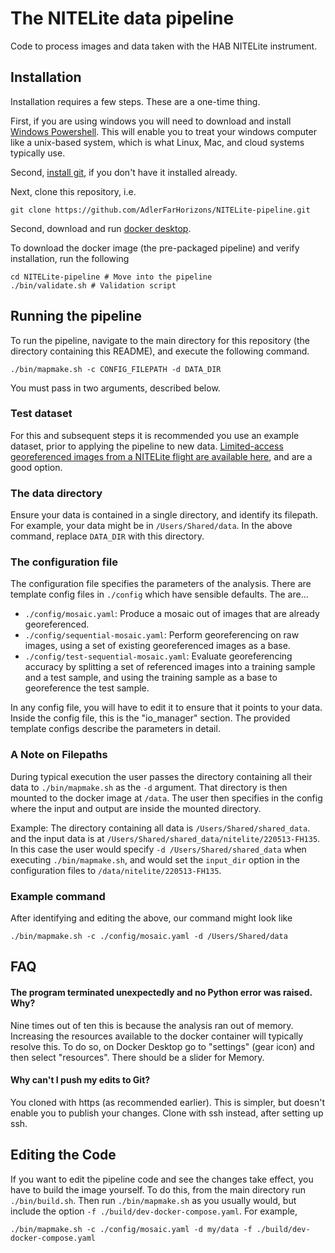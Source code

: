 # The NITELite data pipeline
Code to process images and data taken with the HAB NITELite instrument.

## Installation

Installation requires a few steps.
These are a one-time thing.

First, if you are using windows you will need to download and install
[Windows Powershell](https://learn.microsoft.com/en-us/powershell/scripting/install/installing-powershell?view=powershell-7.4).
This will enable you to treat your windows computer like a unix-based system,
which is what Linux, Mac, and cloud systems typically use.

Second, [install git](https://git-scm.com/book/en/v2/Getting-Started-Installing-Git), if you don't have it installed already.

Next, clone this repository,  i.e.
```shell
git clone https://github.com/AdlerFarHorizons/NITELite-pipeline.git
```

Second, download and run
[docker desktop](https://www.docker.com/products/docker-desktop/).

To download the docker image (the pre-packaged pipeline) and verify installation,
run the following
```shell
cd NITELite-pipeline # Move into the pipeline
./bin/validate.sh # Validation script
```

## Running the pipeline

To run the pipeline, navigate to the main directory for this repository (the
directory containing this README), and execute the following command.
```shell
./bin/mapmake.sh -c CONFIG_FILEPATH -d DATA_DIR
```
You must pass in two arguments, described below.

### Test dataset

For this and subsequent steps it is recommended you use an example dataset,
prior to applying the pipeline to new data.
[Limited-access georeferenced images from a NITELite flight are available
here][FH135-drive], and are a good option.

### The data directory

Ensure your data is contained in a single directory, and identify its filepath.
For example, your data might be in `/Users/Shared/data`.
In the above command, replace `DATA_DIR` with this directory.

### The configuration file

The configuration file specifies the parameters of the analysis.
There are template config files in `./config` which have sensible defaults.
The are...

- `./config/mosaic.yaml`: Produce a mosaic out of images that are already
georeferenced.
- `./config/sequential-mosaic.yaml`: Perform georeferencing on raw images,
using a set of existing georeferenced images as a base.
- `./config/test-sequential-mosaic.yaml`: Evaluate georeferencing accuracy by
splitting a set of referenced images into a training sample and a test sample,
and using the training sample as a base to georeference the test sample.

In any config file, you will have to edit it to ensure that it points to your
data. Inside the config file, this is the "io_manager" section. The provided
template configs describe the parameters in detail.

### A Note on Filepaths

During typical execution the user passes the directory containing all their
data to `./bin/mapmake.sh` as the `-d` argument.
That directory is then mounted to the docker image at `/data`.
The user then specifies in the config where the input and output are
inside the mounted directory.

Example:
The directory containing all data is `/Users/Shared/shared_data`.
and the input data is at `/Users/Shared/shared_data/nitelite/220513-FH135`.
In this case the user would specify `-d /Users/Shared/shared_data` when
executing `./bin/mapmake.sh`, and would set the `input_dir` option in the
configuration files to `/data/nitelite/220513-FH135`.

### Example command

After identifying and editing the above, our command might look like

```shell
./bin/mapmake.sh -c ./config/mosaic.yaml -d /Users/Shared/data
```

## FAQ

#### The program terminated unexpectedly and no Python error was raised. Why?

Nine times out of ten this is because the analysis ran out of memory.
Increasing the resources available to the docker container will typically
resolve this. To do so, on Docker Desktop go to "settings" (gear icon)
and then select "resources". There should be a slider for Memory.


#### Why can't I push my edits to Git?
You cloned with https (as recommended earlier). This is simpler, but doesn't enable you to publish your changes. Clone with ssh instead, after setting up ssh.

## Editing the Code

If you want to edit the pipeline code and see the changes take effect, you
have to build the image yourself. To do this, from the main directory
run `./bin/build.sh`. Then run `./bin/mapmake.sh` as you usually would,
but include the option `-f ./build/dev-docker-compose.yaml`.
For example,

```shell
./bin/mapmake.sh -c ./config/mosaic.yaml -d my/data -f ./build/dev-docker-compose.yaml
```


[FH135-drive]: https://drive.google.com/drive/folders/1RVNJydEQZ29ElqbNvxbMS5cBAw2bMShU?usp=drive_link
[docker-image]: https://hub.docker.com/r/zhafen/nitelite-pipeline?uuid=9849f18b-9995-486b-9d5a-7a35f69d0c72%0A